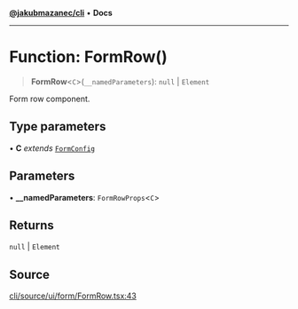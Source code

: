 [**@jakubmazanec/cli**](../README.md) • **Docs**

---

# Function: FormRow()

> **FormRow**\<`C`\>(`__namedParameters`): `null` \| `Element`

Form row component.

## Type parameters

• **C** _extends_ [`FormConfig`](../type-aliases/FormConfig.md)

## Parameters

• **\_\_namedParameters**: `FormRowProps`\<`C`\>

## Returns

`null` \| `Element`

## Source

[cli/source/ui/form/FormRow.tsx:43](https://github.com/jakubmazanec/js-tools/blob/45932621a19c677851f8bf60e4a28d217617972b/packages/cli/source/ui/form/FormRow.tsx#L43)
